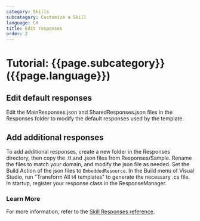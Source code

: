 ```yaml
---
category: Skills
subcategory: Customize a Skill
language: C#
title: Edit responses
order: 2
---
```


# Tutorial: {{page.subcategory}} ({{page.language}})

## Edit default responses
Edit the MainResponses.json and SharedResponses.json files in the Responses folder to modify the default responses used by the template.

## Add additional responses
To add additional responses, create a new folder in the Responses directory, then copy the .tt and .json files from Responses/Sample. Rename the files to match your domain, and modify the json file as needed. Set the Build Action of the json files to `EmbeddedResource`. In the Build menu of Visual Studio, run "Transform All t4 templates" to generate the necessary .cs file. In startup, register your response class in the ResponseManager.

### Learn More
For more information, refer to the [Skill Responses reference]({{site.baseurl}}/reference/skills/responses).
